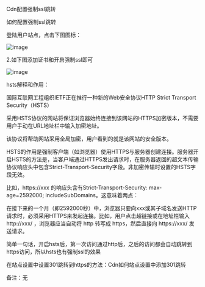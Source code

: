 Cdn配置强制ssl跳转

如何配置强制ssl跳转

登陆用户站点，点击下图图标：

![image](https://user-images.githubusercontent.com/90588289/133751599-001b6b45-a69f-4cb8-abee-184347a00e0a.png)

2.如下图添加证书和开启强制ssl即可

![image](https://user-images.githubusercontent.com/90588289/133751613-08af0c95-8110-4de7-a903-e9442f65f9bd.png)

hsts解释和作用：

国际互联网工程组织IETF正在推行一种新的Web安全协议HTTP Strict Transport Security（HSTS）

采用HSTS协议的网站将保证浏览器始终连接到该网站的HTTPS加密版本，不需要用户手动在URL地址栏中输入加密地址。

该协议将帮助网站采用全局加密，用户看到的就是该网站的安全版本。

HSTS的作用是强制客户端（如浏览器）使用HTTPS与服务器创建连接。服务器开启HSTS的方法是，当客户端通过HTTPS发出请求时，在服务器返回的超文本传输协议响应头中包含Strict-Transport-Security字段。非加密传输时设置的HSTS字段无效。

比如，https://xxx 的响应头含有Strict-Transport-Security: max-age=2592000; includeSubDomains。这意味着两点：

在接下来的一个月（即2592000秒）中，浏览器只要向xxx或其子域名发送HTTP请求时，必须采用HTTPS来发起连接。比如，用户点击超链接或在地址栏输入 http://xxx/ ，浏览器应当自动将 http 转写成 https，然后直接向 https://xxx/ 发送请求。

简单一句话，开启hsts后，第一次访问通过http后，之后的访问都会自动跳转到https访问，所以hsts也有强制ssl的效果

在站点设置中设置301跳转到https的方法：Cdn如何站点设置中添加301跳转

备注：无
